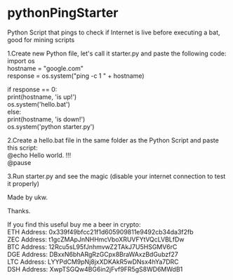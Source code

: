 # pythonPingStarter  
Python Script that pings to check if Internet is live before executing a bat, good for mining scripts  
  
  
1.Create new Python file, let's call it starter.py and paste the following code:  
import os  
hostname = "google.com"  
response = os.system("ping -c 1 " + hostname)  
  
if response == 0:  
  print(hostname, 'is up!')  
  os.system('hello.bat')  
else:  
  print(hostname, 'is down!')  
  os.system('python starter.py')  
    
2.Create a hello.bat file in the same folder as the Python Script and paste this script:  
@echo Hello world. !!!  
@pause  
  
  
3.Run starter.py and see the magic (disable your internet connection to test it properly)  
  
  
Made by ukw.  
  
Thanks. 
 
If you find this useful buy me a beer in crypto:   
ETH Address: 0x339f49bfcc21f1d605909811e9492cb34da3f2fb   
ZEC Address: t1gcZMApJnNHHmcVboXRUVFYtVQcLVBLfDw    
BTC Address: 12Rcu5sL95fJnhmvwZ2TAkJ7U5HSGMV6rC    
DGE Address: DBxxN6bhARgRzGCpx8BraWAxzBdGubzf27   
LTC Address: LYYPdCM9pNj8jxXDKAkR5wDNsx4hYa7DRC   
DSH Address: XwpTSGQw4BG6in2jFvf9FR5gS8WD6MWdB1   
